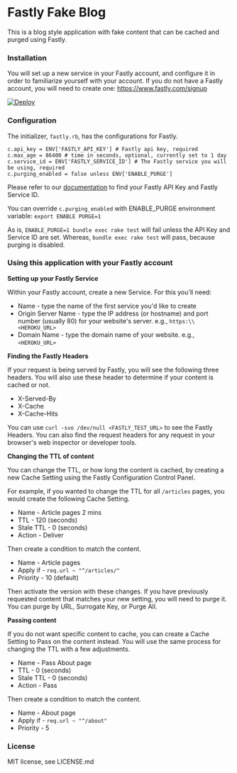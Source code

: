 # Fastly Fake Blog

This is a blog style application with fake content that can be cached and purged using Fastly.

### Installation

You will set up a new service in your Fastly account, and configure it in order to familiarize yourself with your account. If you do not have a Fastly account, you will need to create one: https://www.fastly.com/signup

[![Deploy](https://www.herokucdn.com/deploy/button.png)](https://heroku.com/deploy?template=https://github.com/fastly/fastly-fake-blog)

### Configuration

The initializer, `fastly.rb`, has the configurations for Fastly.

```
c.api_key = ENV['FASTLY_API_KEY'] # Fastly api key, required
c.max_age = 86400 # time in seconds, optional, currently set to 1 day
c.service_id = ENV['FASTLY_SERVICE_ID'] # The Fastly service you will be using, required
c.purging_enabled = false unless ENV['ENABLE_PURGE']
```

Please refer to our [documentation](https://docs.fastly.com/guides/account-management-and-security/finding-and-managing-your-account-info) to find your Fastly API Key and Fastly Service ID.

You can override `c.purging_enabled` with ENABLE_PURGE environment variable: `export ENABLE PURGE=1`

As is, `ENABLE_PURGE=1 bundle exec rake test` will fail unless the API Key and Service ID are set. Whereas, `bundle exec rake test` will pass, because purging is disabled.

### Using this application with your Fastly account

**Setting up your Fastly Service**

Within your Fastly account, create a new Service. For this you'll need:

* Name -  type the name of the first service you'd like to create
* Origin Server Name - type the IP address (or hostname) and port number (usually 80) for your website's server. e.g., `https:\\<HEROKU_URL>`
* Domain Name - type the domain name of your website. e.g., `<HEROKU_URL>`

**Finding the Fastly Headers**

If your request is being served by Fastly, you will see the following three headers. You will also use these header to determine if your content is cached or not.

* X-Served-By
* X-Cache
* X-Cache-Hits

You can use `curl -svo /dev/null <FASTLY_TEST_URL>` to see the Fastly Headers. You can also find the request headers for any request in your browser's web inspector or developer tools.

**Changing the TTL of content**

You can change the TTL, or how long the content is cached, by creating a new Cache Setting using the Fastly Configuration Control Panel.

For example, if you wanted to change the TTL for all `/articles` pages, you would create the following Cache Setting.

* Name - Article pages 2 mins
* TTL - 120 (seconds)
* Stale TTL - 0 (seconds)
* Action - Deliver

Then create a condition to match the content.

* Name - Article pages
* Apply if - `req.url ~ "^/articles/"`
* Priority - 10 (default)

Then activate the version with these changes. If you have previously requested content that matches your new setting, you will need to purge it. You can purge by URL, Surrogate Key, or Purge All.

**Passing content**

If you do not want specific content to cache, you can create a Cache Setting to Pass on the content instead. You will use the same process for changing the TTL with a few adjustments.

* Name - Pass About page
* TTL - 0 (seconds)
* Stale TTL - 0 (seconds)
* Action - Pass

Then create a condition to match the content.

* Name - About page
* Apply if - `req.url ~ "^/about"`
* Priority - 5

### License

MIT license, see LICENSE.md
